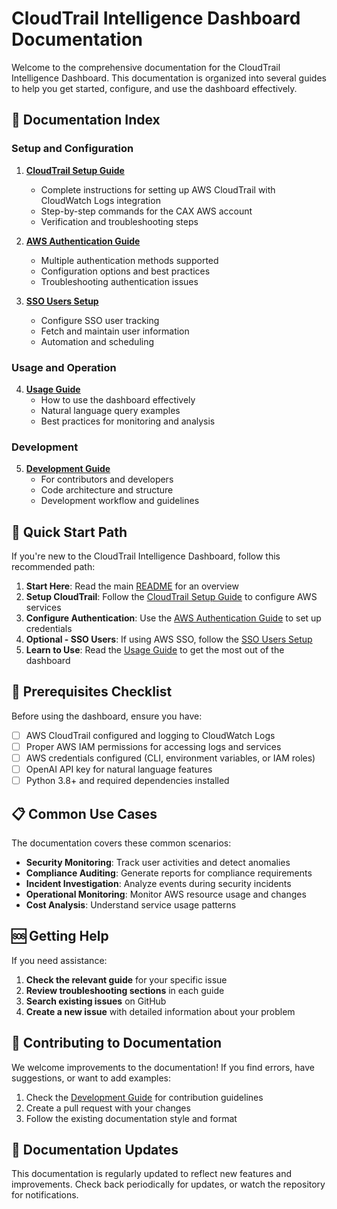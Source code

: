 # CloudTrail Intelligence Dashboard Documentation

Welcome to the comprehensive documentation for the CloudTrail Intelligence Dashboard. This documentation is organized into several guides to help you get started, configure, and use the dashboard effectively.

## 📖 Documentation Index

### Setup and Configuration

1. **[CloudTrail Setup Guide](cloudtrail-setup.md)**
   - Complete instructions for setting up AWS CloudTrail with CloudWatch Logs integration
   - Step-by-step commands for the CAX AWS account
   - Verification and troubleshooting steps

2. **[AWS Authentication Guide](aws-authentication.md)**
   - Multiple authentication methods supported
   - Configuration options and best practices
   - Troubleshooting authentication issues

3. **[SSO Users Setup](sso-users-setup.md)**
   - Configure SSO user tracking
   - Fetch and maintain user information
   - Automation and scheduling

### Usage and Operation

4. **[Usage Guide](usage-guide.md)**
   - How to use the dashboard effectively
   - Natural language query examples
   - Best practices for monitoring and analysis

### Development

5. **[Development Guide](development.md)**
   - For contributors and developers
   - Code architecture and structure
   - Development workflow and guidelines

## 🚀 Quick Start Path

If you're new to the CloudTrail Intelligence Dashboard, follow this recommended path:

1. **Start Here**: Read the main [README](../README.md) for an overview
2. **Setup CloudTrail**: Follow the [CloudTrail Setup Guide](cloudtrail-setup.md) to configure AWS services
3. **Configure Authentication**: Use the [AWS Authentication Guide](aws-authentication.md) to set up credentials
4. **Optional - SSO Users**: If using AWS SSO, follow the [SSO Users Setup](sso-users-setup.md)
5. **Learn to Use**: Read the [Usage Guide](usage-guide.md) to get the most out of the dashboard

## 🔧 Prerequisites Checklist

Before using the dashboard, ensure you have:

- [ ] AWS CloudTrail configured and logging to CloudWatch Logs
- [ ] Proper AWS IAM permissions for accessing logs and services
- [ ] AWS credentials configured (CLI, environment variables, or IAM roles)
- [ ] OpenAI API key for natural language features
- [ ] Python 3.8+ and required dependencies installed

## 📋 Common Use Cases

The documentation covers these common scenarios:

- **Security Monitoring**: Track user activities and detect anomalies
- **Compliance Auditing**: Generate reports for compliance requirements
- **Incident Investigation**: Analyze events during security incidents
- **Operational Monitoring**: Monitor AWS resource usage and changes
- **Cost Analysis**: Understand service usage patterns

## 🆘 Getting Help

If you need assistance:

1. **Check the relevant guide** for your specific issue
2. **Review troubleshooting sections** in each guide
3. **Search existing issues** on GitHub
4. **Create a new issue** with detailed information about your problem

## 📝 Contributing to Documentation

We welcome improvements to the documentation! If you find errors, have suggestions, or want to add examples:

1. Check the [Development Guide](development.md) for contribution guidelines
2. Create a pull request with your changes
3. Follow the existing documentation style and format

## 🔄 Documentation Updates

This documentation is regularly updated to reflect new features and improvements. Check back periodically for updates, or watch the repository for notifications. 